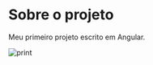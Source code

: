 # Sobre o projeto

Meu primeiro projeto escrito em Angular.

![print](C:\Users\vnpma\Documents\www\angular-calculator\docs\calc.png)

